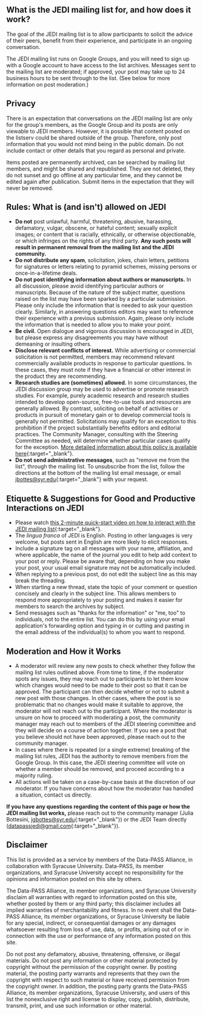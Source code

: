 ## What is the JEDI mailing list for, and how does it work?
The goal of the JEDI mailing list is to allow participants to solicit the advice of their peers, benefit from their experience, and participate in an ongoing conversation.

The JEDI mailing list runs on Google Groups, and you will need to sign up with a Google account to have access to the list archives. Messages sent to the mailing list are moderated; if approved, your post may take up to 24 business hours to be sent through to the list. (See below for more information on post moderation.)

## Privacy
There is an expectation that conversations on the JEDI mailing list are only for the group's members, as the Google Group and its posts are only viewable to JEDI members. However, it is possible that content posted on the listserv could be shared outside of the group. Therefore, only post information that you would not mind being in the public domain. Do not include contact or other details that you regard as personal and private.

Items posted are permanently archived, can be searched by mailing list members, and might be shared and republished. They are not deleted, they do not sunset and go offline at any particular time, and they cannot be edited again after publication. Submit items in the expectation that they will never be removed.

## Rules: What is (and isn't) allowed on JEDI
- **Do not** post unlawful, harmful, threatening, abusive, harassing, defamatory, vulgar, obscene, or hateful content; sexually explicit images; or content that is racially, ethnically, or otherwise objectionable, or which infringes on the rights of any third party. **Any such posts will result in permanent removal from the mailing list and the JEDI community.**
- **Do not distribute any spam**, solicitation, jokes, chain letters, petitions for signatures or letters relating to pyramid schemes, missing persons or once-in-a-lifetime deals.
- **Do not post identifying information about authors or manuscripts.** In all discussion, please avoid identifying particular authors or manuscripts. Because of the nature of the subject matter, questions raised on the list may have been sparked by a particular submission. Please only include the information that is needed to ask your question clearly. Similarly, in answering questions editors may want to reference their experience with a previous submission. Again, please only include the information that is needed to allow you to make your point.
- **Be civil.** Open dialogue and vigorous discussion is encouraged in JEDI, but please express any disagreements you may have without demeaning or insulting others.
- **Disclose relevant conflicts of interest.** While advertising or commercial solicitation is not permitted, members may recommend relevant commercially available products in response to particular questions. In these cases, they must note if they have a financial or other interest in the product they are recommending.
- **Research studies are (sometimes) allowed.** In some circumstances, the JEDI discussion group may be used to advertise or promote research studies. For example, purely academic research and research studies intended to develop open-source, free-to-use tools and resources are generally allowed. By contrast, soliciting on behalf of activities or products in pursuit of monetary gain or to develop commercial tools is generally not permitted. Solicitations may qualify for an exception to this prohibition if the project substantially benefits editors and editorial practices. The Community Manager, consulting with the Steering Committee as needed, will determine whether particular cases qualify for the exception. [More detailed information about this policy is available here](https://docs.google.com/document/d/e/2PACX-1vSbwTvOQX25M7W6thb8ZWb_LOv_U9iuYL5x4k2c-V0M81flnKpUvmUjWOh6IOVaTdOlAva29Rq2fj7o/pub){:target="_blank"}.
- **Do not send administrative messages**, such as "remove me from the list", through the mailing list. To unsubscribe from the list, follow the directions at the bottom of the mailing list email message, or email [jbottes@syr.edu](mailto:jbottes@syr.edu){:target="_blank"} with your request.

## Etiquette & Suggestions for Good and Productive Interactions on JEDI
- Please watch [this 2-minute quick-start video on how to interact with the JEDI mailing list](https://www.youtube.com/watch?v=d5vlNFBMBT8){:target="_blank"}.
- The *lingua franca* of JEDI is English. Posting in other languages is very welcome, but posts sent in English are more likely to elicit responses.
- Include a signature tag on all messages with your name, affiliation, and where applicable, the name of the journal you edit to help add context to your post or reply. Please be aware that, depending on how you make your post, your usual email signature may not be automatically included.
- When replying to a previous post, do not edit the subject line as this may break the threading.
- When starting a new thread, state the topic of your comment or question concisely and clearly in the subject line. This allows members to respond more appropriately to your posting and makes it easier for members to search the archives by subject.
- Send messages such as "thanks for the information" or "me, too" to individuals, not to the entire list. You can do this by using your email application's forwarding option and typing in or cutting and pasting in the email address of the individual(s) to whom you want to respond.

## Moderation and How it Works
- A moderator will review any new posts to check whether they follow the mailing list rules outlined above. From time to time, if the moderator spots any issues, they may reach out to participants to let them know which changes would need to be made to their post so that it can be approved. The participant can then decide whether or not to submit a new post with those changes. In other cases, where the post is so problematic that no changes would make it suitable to approve, the moderator will not reach out to the participant. Where the moderator is unsure on how to proceed with moderating a post, the community manager may reach out to members of the JEDI steering committee and they will decide on a course of action together. If you see a post that you believe should not have been approved, please reach out to the community manager.
- In cases where there is repeated (or a single extreme) breaking of the mailing list rules, JEDI has the authority to remove members from the Google Group. In this case, the JEDI steering committee will vote on whether a member should be removed, and proceed according to a majority ruling.
- All actions will be taken on a case-by-case basis at the discretion of our moderator. If you have concerns about how the moderator has handled a situation, contact us directly.

**If you have any questions regarding the content of this page or how the JEDI mailing list works,** please reach out to the community manager (Julia Bottesini, [jgbottes@syr.edu](mailto:jgbottes@syr.edu){:target="_blank"}) or the JEDI Team directly ([datapassjedi@gmail.com](mailto:datapassjedi@gmail.com){:target="_blank"}).

## Disclaimer
This list is provided as a service by members of the Data-PASS Alliance, in collaboration with Syracuse University. Data-PASS, its member organizations, and Syracuse University accept no responsibility for the opinions and information posted on this site by others.

The Data-PASS Alliance, its member organizations, and Syracuse University disclaim all warranties with regard to information posted on this site, whether posted by them or any third party; this disclaimer includes all implied warranties of merchantability and fitness. In no event shall the Data-PASS Alliance, its member organizations, or Syracuse University be liable for any special, indirect, or consequential damages or any damages whatsoever resulting from loss of use, data, or profits, arising out of or in connection with the use or performance of any information posted on this site.

Do not post any defamatory, abusive, threatening, offensive, or illegal materials. Do not post any information or other material protected by copyright without the permission of the copyright owner. By posting material, the posting party warrants and represents that they own the copyright with respect to such material or have received permission from the copyright owner. In addition, the posting party grants the Data-PASS Alliance, its member organizations, Syracuse University, and users of this list the nonexclusive right and license to display, copy, publish, distribute, transmit, print, and use such information or other material.